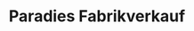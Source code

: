 ---
title: "Paradies Fabrikverkauf"
url: /neukirchen-vluyn/paradies-fabrikverkauf/
shop: Allgemein
---